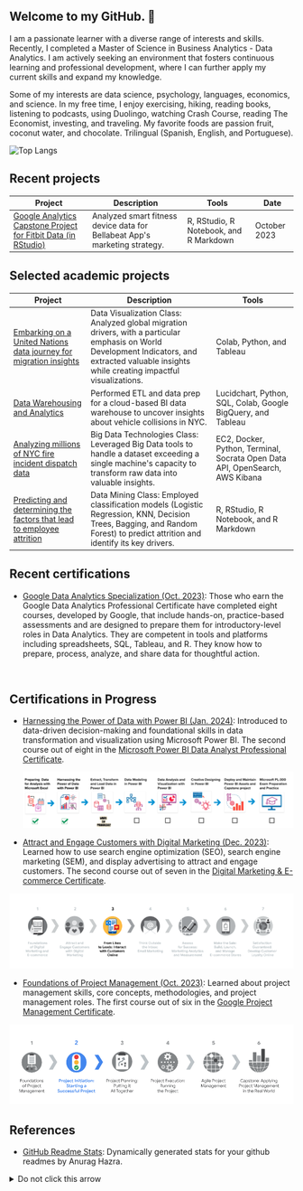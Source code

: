 ## Welcome to my GitHub. 👋

I am a passionate learner with a diverse range of interests and skills. Recently, I completed a Master of Science in Business Analytics - Data Analytics. I am actively seeking an environment that fosters continuous learning and professional development, where I can further apply my current skills and expand my knowledge.

Some of my interests are data science, psychology, languages, economics, and science. In my free time, I enjoy exercising, hiking, reading books, listening to podcasts, using Duolingo, watching Crash Course, reading The Economist, investing, and traveling. My favorite foods are passion fruit, coconut water, and chocolate. Trilingual (Spanish, English, and Portuguese).


![Top Langs](https://github-readme-stats.vercel.app/api/top-langs/?username=angelhumano&size_weight=0.5&count_weight=0.5&compact&langs&hide=Dockerfile)


## Recent projects

| Project                                                  | Description                                                                                                                      | Tools                                                                                                   | Date       |
|----------------------------------------------------------|----------------------------------------------------------------------------------------------------------------------------------|---------------------------------------------------------------------------------------------------------|------------|
| [Google Analytics Capstone Project for Fitbit Data (in RStudio)](https://github.com/angelhumano/google_analytics_cert_capstone) | Analyzed smart fitness device data for Bellabeat App's marketing strategy. | R, RStudio, R Notebook, and R Markdown | October 2023|

## Selected academic projects

| Project                                                  | Description                                                                                                                      | Tools                                                                                                   |
|----------------------------------------------------------|----------------------------------------------------------------------------------------------------------------------------------|---------------------------------------------------------------------------------------------------------|
| [Embarking on a United Nations data journey for migration insights](https://github.com/angelhumano/data_visualization_class_project) | Data Visualization Class: Analyzed global migration drivers, with a particular emphasis on World Development Indicators, and extracted valuable insights while creating impactful visualizations. | Colab, Python, and Tableau              |
| [Data Warehousing and Analytics](https://github.com/angelhumano/data_warehousing_analytics) | Performed ETL and data prep for a cloud-based BI data warehouse to uncover insights about vehicle collisions in NYC. | Lucidchart, Python, SQL, Colab, Google BigQuery, and Tableau|
| [Analyzing millions of NYC fire incident dispatch data](https://github.com/angelhumano/big_data_technologies_class_project1) | Big Data Technologies Class: Leveraged Big Data tools to handle a dataset exceeding a single machine's capacity to transform raw data into valuable insights.                     | EC2, Docker, Python, Terminal, Socrata Open Data API, OpenSearch, AWS Kibana|
| [Predicting and determining the factors that lead to employee attrition](https://github.com/angelhumano/data_mining_project) | Data Mining Class: Employed classification models (Logistic Regression, KNN, Decision Trees, Bagging, and Random Forest) to predict attrition and identify its key drivers. |R, RStudio, R Notebook, and R Markdown |




## Recent certifications
- [Google Data Analytics Specialization (Oct. 2023)](https://www.coursera.org/account/accomplishments/specialization/certificate/E8PXXFT6YDGW): Those who earn the Google Data Analytics Professional Certificate
have completed eight courses, developed by Google, that include
hands-on, practice-based assessments and are designed to prepare
them for introductory-level roles in Data Analytics. They are competent
in tools and platforms including spreadsheets, SQL, Tableau, and R.
They know how to prepare, process, analyze, and share data for
thoughtful action.
<br>

## Certifications in Progress

- [Harnessing the Power of Data with Power BI (Jan. 2024)](https://www.coursera.org/account/accomplishments/certificate/ZBWVAZ8BW99T): Introduced to data-driven decision-making and foundational skills in data transformation and visualization using Microsoft Power BI. The second course out of eight in the [Microsoft Power BI Data Analyst Professional Certificate](https://www.coursera.org/enroll/microsoft-power-bi-data-analyst/paidmedia?utm_medium=sem&utm_source=gg&utm_campaign=B2C_NAMER_microsoft-power-bi-data-analyst_microsoft_FTCOF_professional-certificates_country-US-country-CA&campaignid=20492962295&adgroupid=156381030121&device=c&keyword=microsoft%20power%20bi%20data%20analyst%20professional%20certificate&matchtype=b&network=g&devicemodel=&adposition=&creativeid=671291559808&hide_mobile_promo&gclid=Cj0KCQiApOyqBhDlARIsAGfnyMpswJSoVaMAluyKUremmUtD63_uYCHdgGhhUDyS8J_cSiTP1HQA6DAaAozPEALw_wcB).

  ![Power_BI_progress](images/power_bi_cert.png)
  <br>


  
  
- [Attract and Engage Customers with Digital Marketing (Dec. 2023)](https://www.coursera.org/account/accomplishments/certificate/M554F5YQW7YA): Learned how to use search engine optimization (SEO), search engine marketing (SEM), and display advertising to attract and engage customers. The second course out of seven in the [Digital Marketing & E-commerce Certificate](https://grow.google/certificates/digital-marketing-ecommerce/?utm_source=gDigital&utm_medium=paidha-eng&utm_campaign=sem-sk-dm-exa-glp-br&utm_term=foundations%20of%20digital%20marketing%20and%20e%20commerce&gad=1&gclid=Cj0KCQiAr8eqBhD3ARIsAIe-buOIigN25AQThbNLImEUS8APpcD_t_NwCMD-p8RthWW1LQFR5XVts60aAkMcEALw_wcB#?modal_active=none).
  
![e-commerce and digital marketing cert progress](images/e_commerce_digital_marketing_cert_progress.png)
 <br>

- [Foundations of Project Management (Oct. 2023)](https://www.coursera.org/account/accomplishments/certificate/LCKEN698JTKN): Learned about project management skills, core concepts, methodologies, and project management roles. The first course out of six in the [Google Project Management Certificate](https://grow.google/certificates/project-management/#?modal_active=none).

![program management cert progress](images/program_management_cert.png)
 <br>
 


## References

- [GitHub Readme Stats](https://github.com/anuraghazra/github-readme-stats): Dynamically generated stats for your github readmes by Anurag Hazra.


<details>
  <summary>Do not click this arrow</summary>
  
  “Education is the kindling of a flame, not the filling of a vessel.” ― Socrates
  
  “You can develop skills and experience, but it is hard to develop character.”

  “If I have seen further it is by standing on the shoulders of Giants.” ― Isaac Newton

  “In the fixed mindset, everything is about the outcome. If you fail—or if you’re not the best—it’s all been wasted. The growth mindset allows people to value what they’re doing regardless of the outcome . They’re tackling problems, charting new courses, working on important issues. Maybe they haven’t found the cure for cancer, but the search was deeply meaningful.” ― Carol S. Dweck, Mindset: The New Psychology of Success
  
  Have a wonderful day :grin:
</details>



